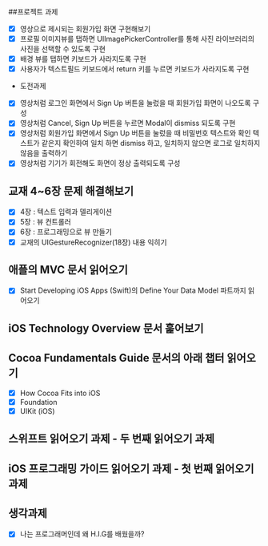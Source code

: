 ##프로젝트 과제

- [x] 영상으로 제시되는 회원가입 화면 구현해보기
- [x] 프로필 이미지뷰를 탭하면 UIImagePickerController를 통해 사진 라이브러리의 사진을 선택할 수 있도록 구현
- [x] 배경 뷰를 탭하면 키보드가 사라지도록 구현
- [x] 사용자가 텍스트필드 키보드에서 return 키를 누르면 키보드가 사라지도록 구현

- 도전과제

- [x] 영상처럼 로그인 화면에서 Sign Up 버튼을 눌렀을 때 회원가입 화면이 나오도록 구성
- [x] 영상처럼 Cancel, Sign Up 버튼을 누르면 Modal이 dismiss 되도록 구현
- [x] 영상처럼 회원가입 화면에서 Sign Up 버튼을 눌렀을 때 비밀번호 텍스트와 확인 텍스트가 같은지 확인하여 일치 하면 dismiss 하고, 일치하지 않으면 로그로 일치하지 않음을 출력하기
- [x] 영상처럼 기기가 회전해도 화면이 정상 출력되도록 구성

## 교재 4~6장 문제 해결해보기

- [x] 4장 : 텍스트 입력과 델리게이션
- [x] 5장 : 뷰 컨트롤러
- [x] 6장 : 프로그래밍으로 뷰 만들기
- [x] 교재의 UIGestureRecognizer(18장) 내용 익히기

## 애플의 MVC 문서 읽어오기

- [x] Start Developing iOS Apps (Swift)의 Define Your Data Model 파트까지 읽어오기

## iOS Technology Overview 문서 훑어보기

## Cocoa Fundamentals Guide 문서의 아래 챕터 읽어오기

- [x] How Cocoa Fits into iOS
- [x] Foundation
- [x] UIKit (iOS)

## 스위프트 읽어오기 과제 - 두 번째 읽어오기 과제

## iOS 프로그래밍 가이드 읽어오기 과제 - 첫 번째 읽어오기 과제

## 생각과제

- [x] 나는 프로그래머인데 왜 H.I.G를 배웠을까?

